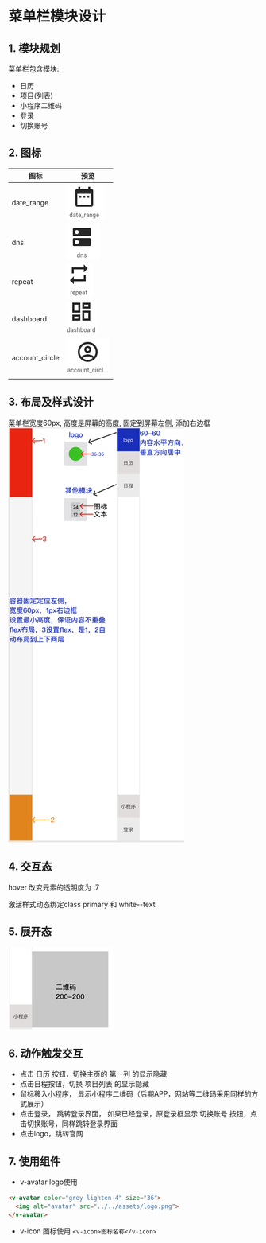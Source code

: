 # 菜单栏模块设计

## 1. 模块规划

菜单栏包含模块:

+ 日历
+ 项目(列表)
+ 小程序二维码
+ 登录
+ 切换账号

## 2. 图标

| 图标           | 预览                           |
| -------------- | ------------------------------ |
| date_range     | ![date_range](./img/3.png)     |
| dns            | ![dns](./img/4.png)            |
| repeat         | ![repeat](./img/5.png)         |
| dashboard      | ![dashboard](./img/6.png)      |
| account_circle | ![account_circle](./img/7.png) |

## 3. 布局及样式设计

菜单栏宽度60px, 高度是屏幕的高度, 固定到屏幕左侧, 添加右边框
![样式设计](./img/1.png)

## 4. 交互态

hover 改变元素的透明度为 .7

激活样式动态绑定class primary 和 white--text

## 5. 展开态

![二维码展开](./img/2.png)

## 6. 动作触发交互

+ 点击 日历 按钮，切换主页的 第一列 的显示隐藏
+ 点击日程按钮，切换 项目列表  的显示隐藏
+ 鼠标移入小程序， 显示小程序二维码（后期APP，网站等二维码采用同样的方式展示）
+ 点击登录， 跳转登录界面， 如果已经登录，原登录框显示 切换账号 按钮，点击切换账号，同样跳转登录界面
+ 点击logo，跳转官网

## 7. 使用组件

+ v-avatar logo使用

``` html
<v-avatar color="grey lighten-4" size="36">
  <img alt="avatar" src="../../assets/logo.png">
</v-avatar>
```

+ v-icon   图标使用 `<v-icon>图标名称</v-icon>`
